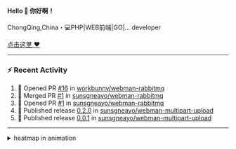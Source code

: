 
<!--
<img align="right" width="320" src="https://github-readme-stats.vercel.app/api?username=sunsgneayo&show_icons=true&text_color=24292e&bg_color=f7f4ed&hide_title=false" />
-->

#### Hello 👋 你好啊！

ChongQing,China・💻PHP|WEB前端|GO|... developer 


[点击这里 :heart:](https://github.com/sunsgneayo)


---

### :zap: Recent Activity
<!--START_SECTION:activity-->
1. 💪 Opened PR [#16](https://github.com/workbunny/webman-rabbitmq/pull/16) in [workbunny/webman-rabbitmq](https://github.com/workbunny/webman-rabbitmq)
2. 🎉 Merged PR [#1](https://github.com/sunsgneayo/webman-rabbitmq/pull/1) in [sunsgneayo/webman-rabbitmq](https://github.com/sunsgneayo/webman-rabbitmq)
3. 💪 Opened PR [#1](https://github.com/sunsgneayo/webman-rabbitmq/pull/1) in [sunsgneayo/webman-rabbitmq](https://github.com/sunsgneayo/webman-rabbitmq)
4. 🚀 Published release [0.2.0](https://github.com/sunsgneayo/webman-multipart-upload/releases/tag/0.2.0) in [sunsgneayo/webman-multipart-upload](https://github.com/sunsgneayo/webman-multipart-upload)
5. 🚀 Published release [0.0.1](https://github.com/sunsgneayo/webman-multipart-upload/releases/tag/0.0.1) in [sunsgneayo/webman-multipart-upload](https://github.com/sunsgneayo/webman-multipart-upload)
<!--END_SECTION:activity-->

---



<details>
<summary> heatmap in animation</summary>

[![github contribution grid snake animation](https://raw.githubusercontent.com/sunsgneayo/sunsgneayo/input/github-contribution-grid-snake.svg)](https://github.com/sunsgneayo)

</details>


<!--
 <details>

  <summary>contributions in 3D</summary>

 ![](https://raw.githubusercontent.com/sunsgneayo/sunsgneayo/profile-3d-contrib/profile-green.svg#gh-light-mode-only)
  ![](https://raw.githubusercontent.com/sunsgneayo/sunsgneayo/profile-3d-contrib/profile-night-green.svg#gh-dark-mode-only)

 </details>
 </p>
-->

